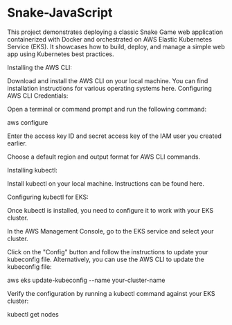 # Snake-JavaScript

This project demonstrates deploying a classic Snake Game web application containerized with Docker and orchestrated on AWS Elastic Kubernetes Service (EKS). It showcases how to build, deploy, and manage a simple web app using Kubernetes best practices.

Installing the AWS CLI:

Download and install the AWS CLI on your local machine. You can find installation instructions for various operating systems here.
Configuring AWS CLI Credentials:

Open a terminal or command prompt and run the following command:

aws configure

Enter the access key ID and secret access key of the IAM user you created earlier.

Choose a default region and output format for AWS CLI commands.

Installing kubectl:

Install kubectl on your local machine. Instructions can be found here.

Configuring kubectl for EKS:

Once kubectl is installed, you need to configure it to work with your EKS cluster.

In the AWS Management Console, go to the EKS service and select your cluster.

Click on the "Config" button and follow the instructions to update your kubeconfig file. Alternatively, you can use the AWS CLI to update the kubeconfig file:

aws eks update-kubeconfig --name your-cluster-name

Verify the configuration by running a kubectl command against your EKS cluster:

kubectl get nodes

